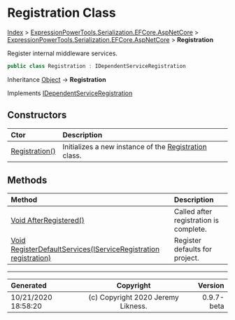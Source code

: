 ﻿# Registration Class

[Index](../index.md) > [ExpressionPowerTools.Serialization.EFCore.AspNetCore](ExpressionPowerTools.Serialization.EFCore.AspNetCore.a.md) > [ExpressionPowerTools.Serialization.EFCore.AspNetCore](ExpressionPowerTools.Serialization.EFCore.AspNetCore.n.md) > **Registration**

Register internal middleware services.

```csharp
public class Registration : IDependentServiceRegistration
```

Inheritance [Object](https://docs.microsoft.com/dotnet/api/system.object) → **Registration**

Implements  [IDependentServiceRegistration](ExpressionPowerTools.Core.Signatures.IDependentServiceRegistration.i.md) 

## Constructors

| Ctor | Description |
| :-- | :-- |
| [Registration()](ExpressionPowerTools.Serialization.EFCore.AspNetCore.Registration.ctor.md#registration) | Initializes a new instance of the [Registration](ExpressionPowerTools.Serialization.EFCore.AspNetCore.Registration.cs.md) class. |
## Methods

| Method | Description |
| :-- | :-- |
| [Void AfterRegistered()](ExpressionPowerTools.Serialization.EFCore.AspNetCore.Registration.AfterRegistered.m.md) | Called after registration is complete. |
| [Void RegisterDefaultServices(IServiceRegistration registration)](ExpressionPowerTools.Serialization.EFCore.AspNetCore.Registration.RegisterDefaultServices.m.md) | Register defaults for project. |

---

| Generated | Copyright | Version |
| :-- | :-: | --: |
| 10/21/2020 18:58:20 | (c) Copyright 2020 Jeremy Likness. | 0.9.7-beta |

